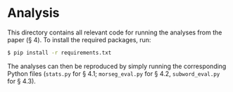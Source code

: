 # Analysis

This directory contains all relevant code for running the analyses from the paper (§ 4). To install the required packages, run:

```bash
$ pip install -r requirements.txt
```

The analyses can then be reproduced by simply running the corresponding Python files (`stats.py` for § 4.1; `morseg_eval.py` for § 4.2, `subword_eval.py` for § 4.3).